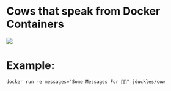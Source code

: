 # Cows that speak from Docker Containers

![](https://pbs.twimg.com/media/D0Eq2vaVAAAgEyM.png)

# Example:

```
docker run -e messages="Some Messages For 🐄🐮" jduckles/cow
```
